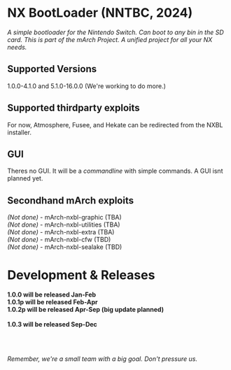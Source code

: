 # NX BootLoader (NNTBC, 2024)
*A simple bootloader for the Nintendo Switch. Can boot to any bin in the SD card. This is part of the mArch Project. A unified project for all your NX needs.*

## Supported Versions
1.0.0-4.1.0 and 5.1.0-16.0.0 (We're working to do more.)

## Supported thirdparty exploits
For now, Atmosphere, Fusee, and Hekate can be redirected from the NXBL installer.

## GUI
Theres no GUI. It will be a *commandline* with simple commands. A GUI isnt planned yet.

## Secondhand mArch exploits
*(Not done)* - mArch-nxbl-graphic (TBA)
<br>
*(Not done)* - mArch-nxbl-utilities (TBA)
<br>
*(Not done)* - mArch-nxbl-extra (TBA)
<br>
*(Not done)* - mArch-nxbl-cfw (TBD)
<br>
*(Not done)* - mArch-nxbl-sealake (TBD)


# Development & Releases
**1.0.0 will be released Jan-Feb**
<br>
**1.0.1p will be released Feb-Apr**
<br>
**1.0.2p will be released Apr-Sep (big update planned)**
<br>
<br>
**1.0.3 will be released Sep-Dec**

<br>
<br>

*Remember, we're a small team with a big goal. Don't pressure us.*
